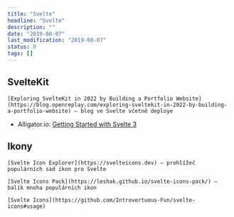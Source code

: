 ```yaml
---
title: "Svelte"
headline: "Svelte"
description: ""
date: "2019-08-07"
last_modification: "2019-08-07"
status: 0
tags: []
---
```


## SvelteKit

    [Exploring SvelteKit in 2022 by Building a Portfolio Website](https://blog.openreplay.com/exploring-sveltekit-in-2022-by-building-a-portfolio-website) – blog ve Svelte včetně deploye

  - Alligator.io: [Getting Started with Svelte 3](https://alligator.io/svelte/getting-started-with-svelte/)

## Ikony

    [Svelte Icon Explorer](https://svelteicons.dev) – prohlížeč populárních sad ikon pro Svelte

    [Svelte Icons Pack](https://leshak.github.io/svelte-icons-pack/) – balík mnoha populárních ikon

    [Svelte Icons](https://github.com/Introvertuous-Fun/svelte-icons#usage)